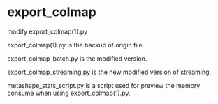 # export_colmap

modify export_colmap(1).py

export_colmap(1).py is the backup of origin file.

export_colmap_batch.py is the modified version.

export_colmap_streaming.py is the new modified version of streaming.

metashape_stats_script.py is a script used for preview the memory consume when using export_colmap(1).py.
